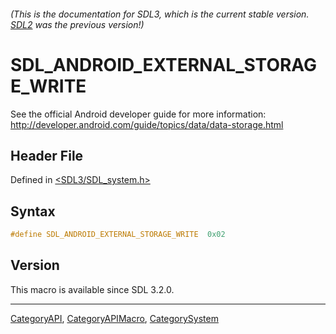 ###### (This is the documentation for SDL3, which is the current stable version. [SDL2](https://wiki.libsdl.org/SDL2/) was the previous version!)
# SDL_ANDROID_EXTERNAL_STORAGE_WRITE

See the official Android developer guide for more information: http://developer.android.com/guide/topics/data/data-storage.html

## Header File

Defined in [<SDL3/SDL_system.h>](https://github.com/libsdl-org/SDL/blob/main/include/SDL3/SDL_system.h)

## Syntax

```c
#define SDL_ANDROID_EXTERNAL_STORAGE_WRITE  0x02
```

## Version

This macro is available since SDL 3.2.0.

----
[CategoryAPI](CategoryAPI), [CategoryAPIMacro](CategoryAPIMacro), [CategorySystem](CategorySystem)

